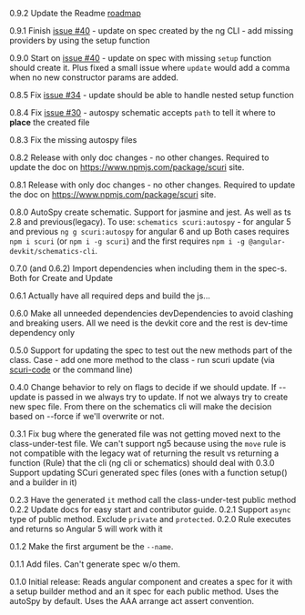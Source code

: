 0.9.2 Update the Readme [roadmap](./readme.md#road-map)

0.9.1 Finish [issue #40](https://github.com/gparlakov/scuri/issues/40) - update on spec created by the ng CLI - add missing providers by using the setup function

0.9.0 Start on [issue #40](https://github.com/gparlakov/scuri/issues/40) - update on spec with missing `setup` function should create it. Plus fixed a small issue where `update` would add a comma when no new constructor params are added.

0.8.5 Fix [issue #34](https://github.com/gparlakov/scuri/issues/34) - update should be able to handle nested setup function

0.8.4 Fix [issue #30](https://github.com/gparlakov/scuri/issues/30) - autospy schematic accepts `path` to tell it where to **place** the created file

0.8.3 Fix the missing autospy files

0.8.2 Release with only doc changes - no other changes. Required to update the doc on https://www.npmjs.com/package/scuri site.

0.8.1 Release with only doc changes - no other changes. Required to update the doc on https://www.npmjs.com/package/scuri site.

0.8.0 AutoSpy create schematic. Support for jasmine and jest. As well as ts 2.8 and previous(legacy). To use:
`schematics scuri:autospy` - for angular 5 and previous
`ng g scuri:autospy` for angular 6 and up
Both cases requires `npm i scuri` (or `npm i -g scuri`) and the first requires `npm i -g @angular-devkit/schematics-cli`.

0.7.0 (and 0.6.2) Import dependencies when including them in the spec-s. Both for Create and Update

0.6.1 Actually have all required deps and build the js...

0.6.0 Make all unneeded dependencies devDependencies to avoid clashing and breaking users. All we need is the devkit core and the rest is dev-time dependency only

0.5.0 Support for updating the spec to test out the new methods part of the class. Case - add one more method to the class - run scuri update (via [scuri-code](https://marketplace.visualstudio.com/items?itemName=gparlakov.scuri-code) or the command line)

0.4.0 Change behavior to rely on flags to decide if we should update. If --update is passed in we always try to update. If not we always try to create new spec file. From there on the schematics cli will make the decision based on --force if we'll overwrite or not.

0.3.1 Fix bug where the generated file was not getting moved next to the class-under-test file.
We can't support ng5 because using the `move` rule is not compatible with the legacy wat of returning the result vs returning
a function (Rule) that the cli (ng cli or schematics) should deal with
0.3.0 Support updating SCuri generated spec files (ones with a function setup() and a builder in it)

0.2.3 Have the generated `it` method call the class-under-test public method
0.2.2 Update docs for easy start and contributor guide.
0.2.1 Support `async` type of public method. Exclude `private` and `protected`.
0.2.0 Rule executes and returns so Angular 5 will work with it

0.1.2 Make the first argument be the `--name`.

0.1.1 Add files. Can't generate spec w/o them.

0.1.0 Initial release:
Reads angular component and creates a spec for it with a setup builder method and an it spec for each public method.
Uses the autoSpy by default. Uses the AAA arrange act assert convention.
